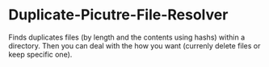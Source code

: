 Duplicate-Picutre-File-Resolver
===============================

Finds duplicates files (by length and the contents using hashs) within a directory.  Then you can deal with the how you want (currenly delete files or keep specific one).
